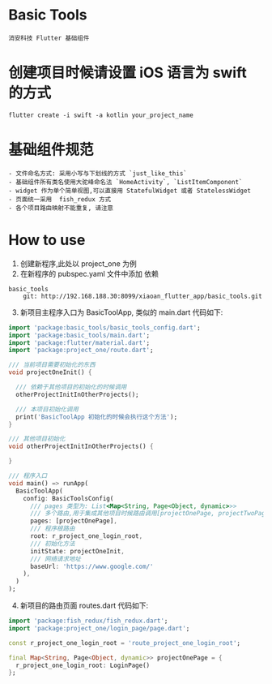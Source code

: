 # Basic Tools
    
    消安科技 Flutter 基础组件

# 创建项目时候请设置 iOS 语言为 swift 的方式
    
    flutter create -i swift -a kotlin your_project_name

# 基础组件规范
    
    - 文件命名方式: 采用小写与下划线的方式 `just_like_this`
    - 基础组件所有类名使用大驼峰命名法 `HomeActivity`, `ListItemComponent`
    - widget 作为单个简单视图,可以直接用 StatefulWidget 或者 StatelessWidget
    - 页面统一采用  fish_redux 方式
    - 各个项目路由映射不能重复, 请注意

# How to use
1. 创建新程序,此处以 project_one 为例
2. 在新程序的 pubspec.yaml 文件中添加 依赖
```shell
basic_tools
    git: http://192.168.188.30:8099/xiaoan_flutter_app/basic_tools.git
```
        
3. 新项目主程序入口为 BasicToolApp, 类似的 main.dart 代码如下:
```dart
import 'package:basic_tools/basic_tools_config.dart';
import 'package:basic_tools/main.dart';
import 'package:flutter/material.dart';
import 'package:project_one/route.dart';

/// 当前项目需要初始化的东西
void projectOneInit() {

  /// 依赖于其他项目的初始化的时候调用
  otherProjectInitInOtherProjects();

  /// 本项目初始化调用
  print('BasicToolApp 初始化的时候会执行这个方法');
}

/// 其他项目初始化
void otherProjectInitInOtherProjects() {

}

/// 程序入口
void main() => runApp(
  BasicToolApp(
    config: BasicToolsConfig(
      /// pages 类型为: List<Map<String, Page<Object, dynamic>>> 
      /// 多个路由,用于集成其他项目时候路由调用[projectOnePage, projectTwoPage]
      pages: [projectOnePage],
      /// 程序根路由
      root: r_project_one_login_root,
      /// 初始化方法
      initState: projectOneInit,
      /// 网络请求地址
      baseUrl: 'https://www.google.com/'
    ),
  )
);
```
4. 新项目的路由页面 routes.dart 代码如下:
```dart
import 'package:fish_redux/fish_redux.dart';
import 'package:project_one/login_page/page.dart';

const r_project_one_login_root = 'route_project_one_login_root';

final Map<String, Page<Object, dynamic>> projectOnePage = {
  r_project_one_login_root: LoginPage()
};
```